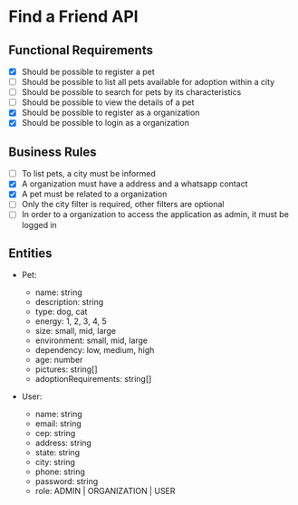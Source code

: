 # Find a Friend API

## Functional Requirements

- [x] Should be possible to register a pet
- [ ] Should be possible to list all pets available for adoption within a city
- [ ] Should be possible to search for pets by its characteristics
- [ ] Should be possible to view the details of a pet
- [x] Should be possible to register as a organization
- [x] Should be possible to login as a organization

## Business Rules

- [ ] To list pets, a city must be informed
- [x] A organization must have a address and a whatsapp contact
- [x] A pet must be related to a organization
- [ ] Only the city filter is required, other filters are optional
- [ ] In order to a organization to access the application as admin, it must be logged in

## Entities
- Pet:
  - name: string
  - description: string
  - type: dog, cat
  - energy: 1, 2, 3, 4, 5
  - size: small, mid, large
  - environment: small, mid, large
  - dependency: low, medium, high
  - age: number
  - pictures: string[]
  - adoptionRequirements: string[]

- User:
  - name: string
  - email: string
  - cep: string
  - address: string
  - state: string
  - city: string
  - phone: string
  - password: string
  - role: ADMIN | ORGANIZATION | USER